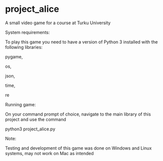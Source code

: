# project_alice
A small video game for a course at Turku University

System requirements:

To play this game you need to have a version of Python 3 installed with the following libraries:

pygame,

os,

json,

time,

re



Running game:

On your command prompt of choice, navigate to the main library of this project and use the command

python3 project_alice.py



Note:

Testing and development of this game was done on Windows and Linux systems, may not work on Mac as intended

